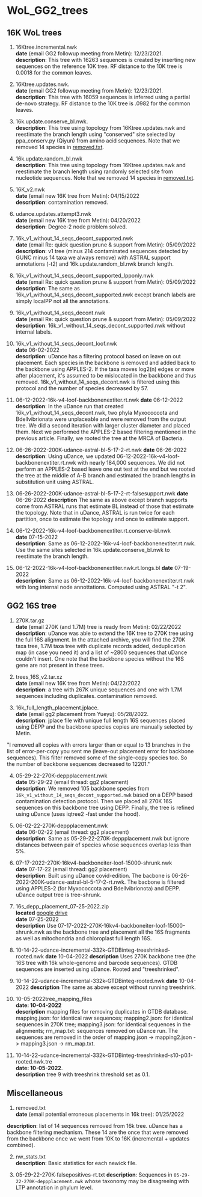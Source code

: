 # WoL_GG2_trees
## 16K WoL trees
1. 16Ktree.incremental.nwk    
**date** (email GG2 followup meeting from Metin): 12/23/2021.    
**description**: This tree with 16263 sequences is created by inserting new sequences on the reference 10K tree. RF distance to the 10K tree is 0.0018 for the common leaves.     
      
2. 16Ktree.updates.nwk.    
**date** (email GG2 followup meeting from Metin): 12/23/2021.    
**description**: This tree with 16059 sequences is inferred using a partial de-novo strategy. RF distance to the 10K tree is .0982 for the common leaves. 
       
3. 16k.update.conserve_bl.nwk.          
**description**: This tree using topology from 16Ktree.updates.nwk and reestimate the branch length using "conserved" site selected by ppa_conserv.py (Qiyun) from amino acid sequences. Note that we removed 14 species in [removed.txt](removed.txt).
         
4. 16k.update.random_bl.nwk          
**description**: This tree using topology from 16Ktree.updates.nwk and reestimate the branch length using randomly selected site from nucleotide sequences. Note that we removed 14 species in [removed.txt](removed.txt).       
             
5. 16K_v2.nwk          
**date** (email new 16K tree from Metin): 04/15/2022           
**description**: contamination removed.         
                   
6. udance.updates.attempt3.nwk            
**date** (email new 16K tree from Metin): 04/20/2022                 
**description**: Degree-2 node problem solved.           
                   
7. 16k_v1_without_14_seqs_decont_supported.nwk           
**date** (email Re: quick question prune & support from Metin): 05/09/2022            
**description**: v1 tree (minus 214 contaminated sequences detected by GUNC minus 14 taxa we always remove) with ASTRAL support annotations (-t2)  and 16k.update.random_bl.nwk branch length.            
        
8. 16k_v1_without_14_seqs_decont_supported_lpponly.nwk           
**date** (email Re: quick question prune & support from Metin): 05/09/2022            
**description**: The same as 16k_v1_without_14_seqs_decont_supported.nwk except branch labels are simply localPP not all the annotations.          
        
9. 16k_v1_without_14_seqs_decont.nwk         
**date** (email Re: quick question prune & support from Metin): 05/09/2022            
**description**: 16k_v1_without_14_seqs_decont_supported.nwk without internal labels.      
        
10. 16k_v1_without_14_seqs_decont_loof.nwk         
**date** 06-02-2022            
**description**: uDance has a filtering protocol based on leave on out placement. Each species in the backbone is removed and added back to the backbone using APPLES-2. If the taxa moves log2(n) edges or more after placement, it's assumed to be mislocated in the backbone and thus removed. 16k_v1_without_14_seqs_decont.nwk is filtered using this protocol and the number of species decreased by 57. 

11. 06-12-2022-16k-v4-loof-backbonenextiter.rt.nwk
**date** 06-12-2022         
**description**: In the uDance run that created 16k_v1_without_14_seqs_decont.nwk, two phyla Myxococcota and Bdellvibrionata were unplaceable and were removed from the output tree. We did a second iteration with larger cluster diameter and placed them. Next we performed the APPLES-2 based filtering mentioned in the previous article. Finally, we rooted the tree at the MRCA of Bacteria.    
        
12. 06-26-2022-200K-udance-astral-bl-5-17-2-rt.nwk
**date** 06-26-2022        
**description**: Using uDance, we updated 06-12-2022-16k-v4-loof-backbonenextiter.rt.nwk with nearly 184,000 sequences. We did not perform an APPLES-2 based leave one out test at the end but we rooted the tree at the middle of A-B branch and estimated the branch lengths in substitution unit using ASTRAL.    

13. 06-26-2022-200K-udance-astral-bl-5-17-2-rt-falsesupport.nwk
**date** 06-26-2022
**description** The same as above except branch supports come from ASTRAL runs that estimate BL instead of those that estimate the topology. Note that in uDance, ASTRAL is run twice for each partition, once to estimate the topology and once to estimate support. 

14. 06-12-2022-16k-v4-loof-backbonenextiter.rt.conserve-bl.nwk   
**date** 07-15-2022             
**description**: Same as 06-12-2022-16k-v4-loof-backbonenextiter.rt.nwk. Use the same sites selected in 16k.update.conserve_bl.nwk to reestimate the branch length.               

15. 06-12-2022-16k-v4-loof-backbonenextiter.nwk.rt.longs.bl
**date** 07-19-2022             
**description**: Same as 06-12-2022-16k-v4-loof-backbonenextiter.rt.nwk with long internal node annottations. Computed using ASTRAL "-t 2".


## GG2 16S tree        
1. 270K.tar.gz           
**date** (email 270K (and 1.7M) tree is ready from Metin): 02/22/2022                    
**description**: uDance was able to extend the 16K tree to 270K tree using the full 16S alignment. In the attached archive, you will find the 270K taxa tree, 1.7M taxa tree with duplicate records added, deduplication map (in case you need it) and a list of ~2800 sequences that uDance couldn't insert. One note that the backbone species without the 16S gene are not present in these trees.          
                 
2. trees_16S_v2.tar.xz                             
**date** (email new 16K tree from Metin): 04/22/2022                              
**description**: a tree with 267K unique sequences and one with 1.7M sequences including duplicates. contamination removed.     

3. 16k_full_length_placement.jplace.       
**date** (email gg2 placement from Yueyu): 05/28/2022.     
**description**: jplace file with unique full length 16S sequences placed using DEPP and the backbone species copies are manually selected by Metin.   

"I removed all copies with errors larger than or equal to 13 branches in the list of error-per-copy you sent me (leave-out placement error for backbone sequences). This filter removed some of the single-copy species too. So the number of backbone sequences decreased to 12201."           

4. 05-29-22-270K-deppplacement.nwk         
**date** 05-29-22 (email thread: gg2 placement)                   
**description**: We removed 105 backbone species from `16k_v1_without_14_seqs_decont_supported.nwk` based on a DEPP based contamination detection protocol. Then we placed all 270K 16S sequences on this backbone tree using DEPP. Finally, the tree is refined using uDance (uses iqtree2 -fast under the hood).

5. 06-02-22-270K-deppplacement.nwk         
**date** 06-02-22 (email thread: gg2 placement)                   
**description**: Same as 05-29-22-270K-deppplacement.nwk but ignore distances between pair of species whose sequences overlap less than 5%.     

6. 07-17-2022-270K-16kv4-backboneiter-loof-15000-shrunk.nwk    
**date** 07-17-22 (email thread: gg2 placement)                   
**description**: Built using uDance covid-edition. The bacbone is 06-26-2022-200K-udance-astral-bl-5-17-2-rt.nwk. The bacbone is filtered using APPLES-2 (for Myxococcota and Bdellvibrionota) and DEPP. uDance output tree is tree-shrunk. 

7. 16s_depp_placement_07-25-2022.zip            
**located** [google drive](https://drive.google.com/file/d/1m1akgrBS7kXrOQGO70lv6OsjxFRGJd3J/view?usp=sharing)        
**date** 07-25-2022                
**description** Use 07-17-2022-270K-16kv4-backboneiter-loof-15000-shrunk.nwk as the backbone tree and placement all the 16S fragments as well as mitochondria and chloroplast full length 16S. 


8. 10-14-22-udance-incremental-332k-GTDBinteg-treeshrinked-rooted.nwk
**date** 10-04-2022
**description** Uses 270K backbone tree (the 16S tree with 16k whole-genome and barcode sequences). GTDB sequences are inserted using uDance. Rooted and "treeshrinked". 


9. 10-14-22-udance-incremental-332k-GTDBinteg-rooted.nwk
**date** 10-04-2022
**description** The same as above except without running treeshrink.

10. 10-05-2022tree_mapping_files      
**date: 10-04-2022**        
**description** mapping files for removing duplicates in GTDB database. mapping.json: for identical raw sequences; mapping2.json: for identical sequences in 270K tree; mapping3.json: for identical sequences in the alignments; rm_map.txt: sequences removed on uDance run. The sequences are removed in the order of mapping.json -> mapping2.json -> mapping3.json -> rm_map.txt.    

11. 10-14-22-udance-incremental-332k-GTDBinteg-treeshrinked-s10-p0.1-rooted.nwk.tre   
**date: 10-05-2022**.   
**description** tree 9 with treeshrink threshold set as 0.1.

## Miscellaneous

1. removed.txt                              
**date** (email potential erroneous placements in 16k tree): 01/25/2022

**description**: list of 14 sequences removed from 16k tree. uDance has a backbone filtering mechanism. These 14 are the once that were removed from the backbone once we went from 10K to 16K (incremental + updates combined).        

2. nw_stats.txt                              
**description**: Basic statistics for each newick file.

3. 05-29-22-270K-falsepositives-rt.txt
**description**: Sequences in `05-29-22-270K-deppplacement.nwk` whose taxonomy may be disagreeing with LTP annotation in phylum level.
